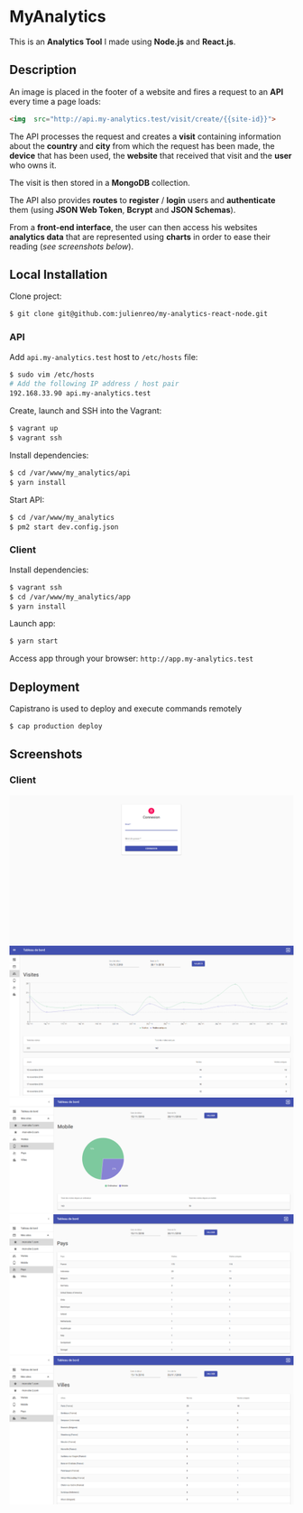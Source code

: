 
# MyAnalytics

This is an **Analytics Tool** I made using **Node.js** and **React.js**.


## Description

An image is placed in the footer of a website and fires a request to an **API** every time a page loads:

```html
<img  src="http://api.my-analytics.test/visit/create/{{site-id}}">
```

The API processes the request and creates a **visit** containing information about the **country** and **city** from which the request has been made, the **device** that has been used, the **website** that received that visit and the **user** who owns it.

The visit is then stored in a **MongoDB** collection. 

The API also provides **routes** to **register** / **login** users and **authenticate** them (using **JSON Web Token**, **Bcrypt** and **JSON Schemas**).

From a **front-end interface**, the user can then access his websites **analytics data** that are represented using  **charts** in order to ease their reading (*see screenshots below*).


## Local Installation

Clone project:

```bash
$ git clone git@github.com:julienreo/my-analytics-react-node.git
```

### API

Add `api.my-analytics.test` host to `/etc/hosts` file:

```bash
$ sudo vim /etc/hosts
# Add the following IP address / host pair
192.168.33.90 api.my-analytics.test
```

Create, launch and SSH into the Vagrant:

```bash
$ vagrant up
$ vagrant ssh
```

Install dependencies:

```bash
$ cd /var/www/my_analytics/api
$ yarn install
```

Start API:

```bash
$ cd /var/www/my_analytics
$ pm2 start dev.config.json
```

### Client

Install dependencies:

```bash
$ vagrant ssh
$ cd /var/www/my_analytics/app
$ yarn install
```

Launch app:

```bash
$ yarn start
```

Access app through your browser: `http://app.my-analytics.test`


## Deployment

Capistrano is used to deploy and execute commands remotely

```bash
$ cap production deploy
```


## Screenshots

### Client

![Alt text](screenshot_1.png "MyAnalytics - Login page")
![Alt text](screenshot_2.png "MyAnalytics - Visits category")
![Alt text](screenshot_3.png "MyAnalytics - Mobile category")
![Alt text](screenshot_4.png "MyAnalytics - Countries category")
![Alt text](screenshot_5.png "MyAnalytics - Cities category")
